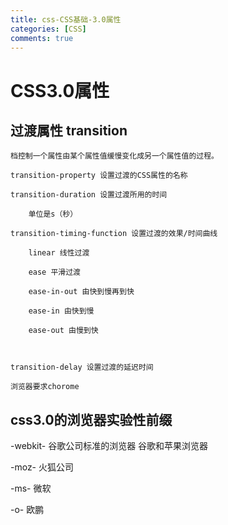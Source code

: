 ```yaml
---
title: css-CSS基础-3.0属性
categories: [CSS]
comments: true
---
```


# CSS3.0属性

## 过渡属性 transition

    档控制一个属性由某个属性值缓慢变化成另一个属性值的过程。

    transition-property 设置过渡的CSS属性的名称

    transition-duration 设置过渡所用的时间
        
        单位是s（秒）

    transition-timing-function 设置过渡的效果/时间曲线

        linear 线性过渡

        ease 平滑过渡

        ease-in-out 由快到慢再到快

        ease-in 由快到慢

        ease-out 由慢到快

    

    transition-delay 设置过渡的延迟时间

    浏览器要求chorome

## css3.0的浏览器实验性前缀

-webkit-  谷歌公司标准的浏览器 谷歌和苹果浏览器

-moz-    火狐公司

-ms-   微软

-o-    欧鹏